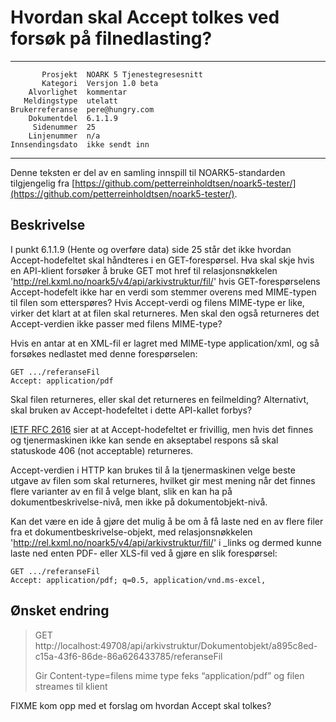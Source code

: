 Hvordan skal Accept tolkes ved forsøk på filnedlasting?
=======================================================

 ------------------  ---------------------------------
           Prosjekt  NOARK 5 Tjenestegresesnitt
           Kategori  Versjon 1.0 beta
        Alvorlighet  kommentar
       Meldingstype  utelatt
    Brukerreferanse  pere@hungry.com
        Dokumentdel  6.1.1.9
         Sidenummer  25
        Linjenummer  n/a
    Innsendingsdato  ikke sendt inn
 ------------------  ---------------------------------

Denne teksten er del av en samling innspill til NOARK5-standarden
tilgjengelig fra [https://github.com/petterreinholdtsen/noark5-tester/](https://github.com/petterreinholdtsen/noark5-tester/).

Beskrivelse
-----------

I punkt 6.1.1.9 (Hente og overføre data) side 25 står det ikke hvordan
Accept-hodefeltet skal håndteres i en GET-forespørsel.  Hva skal skje
hvis en API-klient forsøker å bruke GET mot href til relasjonsnøkkelen
'http://rel.kxml.no/noark5/v4/api/arkivstruktur/fil/' hvis
GET-forespørselens Accept-hodefelt ikke har en verdi som stemmer
overens med MIME-typen til filen som etterspøres?  Hvis Accept-verdi
og filens MIME-type er like, virker det klart at at filen skal
returneres.  Men skal den også returneres det Accept-verdien ikke
passer med filens MIME-type?

Hvis en antar at en XML-fil er lagret med MIME-type application/xml,
og så forsøkes nedlastet med denne forespørselen:

```
GET .../referanseFil
Accept: application/pdf
```

Skal filen returneres, eller skal det returneres en feilmelding?
Alternativt, skal bruken av Accept-hodefeltet i dette API-kallet
forbys?

[IETF RFC 2616](https://www.w3.org/Protocols/rfc2616/rfc2616-sec14.html)
sier at at Accept-hodefeltet er frivillig, men hvis det finnes og
tjenermaskinen ikke kan sende en akseptabel respons så skal statuskode
406 (not acceptable) returneres.

Accept-verdien i HTTP kan brukes til å la tjenermaskinen velge beste
utgave av filen som skal returneres, hvilket gir mest mening når det
finnes flere varianter av en fil å velge blant, slik en kan ha på
dokumentbeskrivelse-nivå, men ikke på dokumentobjekt-nivå.

Kan det være en ide å gjøre det mulig å be om å få laste ned en av
flere filer fra et dokumentbeskrivelse-objekt, med relasjonsnøkkelen
'http://rel.kxml.no/noark5/v4/api/arkivstruktur/fil/' i \_links og
dermed kunne laste ned enten PDF- eller XLS-fil ved å gjøre en slik
forespørsel:

```
GET .../referanseFil
Accept: application/pdf; q=0.5, application/vnd.ms-excel,
```

Ønsket endring
--------------

> GET http://localhost:49708/api/arkivstruktur/Dokumentobjekt/a895c8ed-c15a-43f6-86de-86a626433785/referanseFil
>
> Gir Content-type=filens mime type feks “application/pdf” og filen
> streames til klient

FIXME kom opp med et forslag om hvordan Accept skal tolkes?
